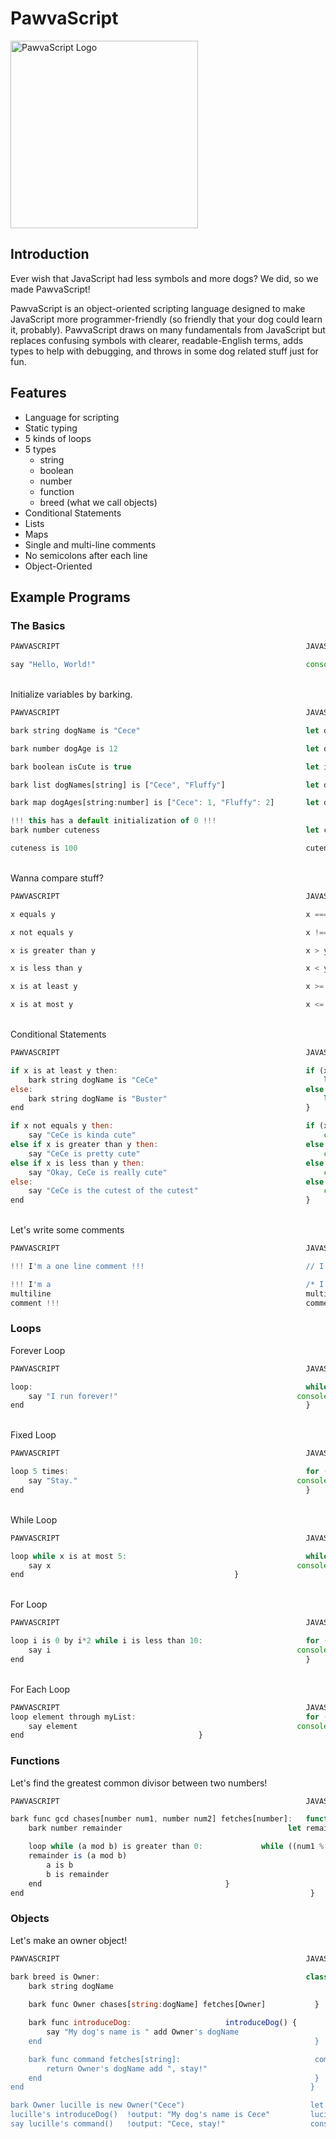 # PawvaScript

<img alt='PawvaScript Logo' src='assets/pawvascript.png' width='300px'/>

## Introduction
Ever wish that JavaScript had less symbols and more dogs? We did, so we made PawvaScript!

PawvaScript is an object-oriented scripting language designed to make JavaScript more programmer-friendly (so friendly that your dog could learn it, probably). PawvaScript draws on many fundamentals from JavaScript but replaces confusing symbols with clearer, readable-English terms, adds types to help with debugging, and throws in some dog related stuff just for fun.

## Features
* Language for scripting
* Static typing
* 5 kinds of loops
* 5 types
	* string
	* boolean
	* number
	* function
	* breed (what we call objects)
* Conditional Statements
* Lists
* Maps
* Single and multi-line comments
* No semicolons after each line
* Object-Oriented 


## Example Programs

### The Basics

```JavaScript
PAWVASCRIPT                                                       JAVASCRIPT

say "Hello, World!"                                               console.log("Hello, World!")
```

<br>Initialize variables by barking.
```JavaScript
PAWVASCRIPT                                                       JAVASCRIPT

bark string dogName is "Cece"                                     let dogName = "Cece";

bark number dogAge is 12                                          let dogAge = 12;

bark boolean isCute is true                                       let isCute = true;

bark list dogNames[string] is ["Cece", "Fluffy"]                  let dogNames = ["Cece", "Fluffy"]

bark map dogAges[string:number] is ["Cece": 1, "Fluffy": 2]       let dogAges = {"Cece": 1, "Fluffy": 2} 

!!! this has a default initialization of 0 !!! 
bark number cuteness                                              let cuteness; 

cuteness is 100                                                   cuteness = 100;
```

<br>Wanna compare stuff?
```JavaScript
PAWVASCRIPT                                                       JAVASCRIPT

x equals y                                                        x === y

x not equals y                                                    x !== y

x is greater than y                                               x > y

x is less than y                                                  x < y

x is at least y                                                   x >= y

x is at most y                                                    x <= y  
```

<br>Conditional Statements
```JavaScript
PAWVASCRIPT                                                       JAVASCRIPT

if x is at least y then:                                          if (x <= y) {
    bark string dogName is "CeCe"                                     let dogName = "CeCe";
else:                                                             else {
    bark string dogName is "Buster"                                   let dogName = "Buster";
end                                                               }  

if x not equals y then:                                           if (x !== y) {
    say "CeCe is kinda cute"                                          console.log("CeCe is kinda cute");
else if x is greater than y then:                                 else if (x > y) {
    say "CeCe is pretty cute"                                         console.log("CeCe is pretty cute");
else if x is less than y then:                                    else if (x < y) {
    say "Okay, CeCe is really cute"                                   console.log("Okay, CeCe is really cute");
else:                                                             else {
    say "CeCe is the cutest of the cutest"                            console.log("CeCe is the cutest of the cutest");
end                                                               }
```

<br>Let's write some comments
```JavaScript
PAWVASCRIPT                                                       JAVASCRIPT

!!! I'm a one line comment !!!                                    // I'm a comment

!!! I'm a                                                         /* I'm a                                        
multiline                                                         multiline
comment !!!                                                       comment */
```

### Loops

Forever Loop
```JavaScript
PAWVASCRIPT                                                       JAVASCRIPT

loop:                                                             while (true) {
	say "I run forever!"                                      	console.log("I run forever!")
end                                                               }
```

<br>Fixed Loop
```JavaScript
PAWVASCRIPT                                                       JAVASCRIPT

loop 5 times:                                                     for (let i = 0; i < 4; i++) {
	say "Stay."                                              	console.log("Stay.")
end                                                               }
```

<br>While Loop
```JavaScript
PAWVASCRIPT                                                       JAVASCRIPT

loop while x is at most 5:                                        while (x <= 5) {                                
	say x                                                     	console.log(x);
end                         					  }
```

<br>For Loop
```JavaScript
PAWVASCRIPT                                                       JAVASCRIPT

loop i is 0 by i*2 while i is less than 10:                       for (let i = 0; i *= 2; i <10;) {
	say i                                                     	console.log(i);           
end                                                               }
```

<br>For Each Loop
```JavaScript
PAWVASCRIPT                                                       JAVASCRIPT
loop element through myList:                                      for (letelement of myArray) {
	say element                                               	console.log(element);
end						                  }
```

### Functions
Let's find the greatest common divisor between two numbers!
```JavaScript
PAWVASCRIPT                                                       JAVASCRIPT

bark func gcd chases[number num1, number num2] fetches[number]:	  function gcd(num1, num2) {
	bark number remainder                                     let remainder;

	loop while (a mod b) is greater than 0:			  	while ((num1 % num2) > 0) {
	remainder is (a mod b)                              	        	remainder = a % b;
		a is b                                                          a = b;	
		b is remainder                                                  b = remainder
	end					                        }
end                                                                }
```

### Objects

Let's make an owner object!
```JavaScript
PAWVASCRIPT                                                       JAVASCRIPT

bark breed is Owner:                                              class Owner {
    bark string dogName                                                 constructor(dogName) {
                                                                                this.dogName = dogName;
	bark func Owner chases[string:dogName] fetches[Owner]           }

	bark func introduceDog:						introduceDog() {		
		say "My dog's name is " add Owner's dogName                     console.log(`My dog's name is ${this.dogName}`);
	end                                                             }

	bark func command fetches[string]:                              command() {
		return Owner's dogName add ", stay!"                            return `${this.dogName}, stay!`;
	end                                                             }
end                                                                }

bark Owner lucille is new Owner("Cece")                            let lucille = new Owner("Cece");
lucille's introduceDog()  !output: "My dog's name is Cece"         lucille.introduceDog();
say lucille's command()   !output: "Cece, stay!"                   console.log(lucille.command())
```

